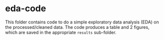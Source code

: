 # eda-code

This folder contains code to do a simple exploratory data analysis (EDA) on the processed/cleaned data.
The code produces a table and 2 figures, which are saved in the appropriate `results` sub-folder.


